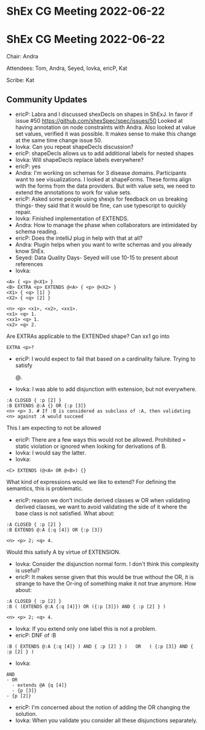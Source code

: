 # ShEx CG Meeting 2022-06-22
# ShEx CG Meeting 2022-06-22

Chair: Andra

Attendees: Tom, Andra, Seyed, Iovka, ericP, Kat

Scribe: Kat

## Community Updates
* ericP: Labra and I discussed shexDecls on shapes in ShExJ. In favor if issue #50
https://github.com/shexSpec/spec/issues/50
Looked at having annotation on node constraints with Andra. Also looked at value set values, verified it was possible. It makes sense to make this change at the same time change issue 50.
* Iovka: Can you repeat shapeDecls discussion?
* ericP: shapeDecls allows us to add additional labels for nested shapes
* Iovka: Will shapeDecls replace labels everywhere?
* ericP: yes
* Andra: I'm working on schemas for 3 disease domains. Participants want to see visualizations. I looked at shapeForms. These forms align with the forms from the data providers. But with value sets, we need to extend the annotations to work for value sets. 
* ericP: Asked some people using shexjs for feedback on us breaking things- they said that it would be fine, can use typescript to quickly repair.
* Iovka: Finished implementation of EXTENDS.
* Andra: How to manage the phase when collaborators are intimidated by schema reading.
* ericP: Does the intelliJ plug in help with that at all?
* Andra: Plugin helps when you want to write schemas and you already know ShEx.
* Seyed: Data Quality Days- Seyed will use 10-15 to present about references
* Iovka: 
```
<A> { <p> @<X1> }
<B> EXTRA <p> EXTENDS @<A> { <p> @<X2> }
<X1> { <q> [1] }
<X2> { <q> [2] }

<n> <p> <x1>, <x2>, <xx1>.
<x1> <q> 1.
<xx1> <q> 1.
<x2> <q> 2.
```
Are EXTRAs applicable to the EXTENDed shape?
Can xx1 go into
```
EXTRA <p>?
```
* ericP: I would expect to fail that based on a cardinality failure. Trying to satisfy <p> @<X1>.
* Iovka: I was able to add disjunction with extension, but not everywhere.
```
:A CLOSED { :p [2] }
:B EXTENDS @:A {} OR {:p [3]}
<n> <p> 3. # If :B is considered as subclass of :A, then validating <n> against :A would succeed
```
This I am expecting to not be allowed
* ericP: There are a few ways this would not be allowed. Prohibited = static violation or ignored when looking for derivations of B.
* Iovka: I would say the latter. 
* Iovka: 
```
<C> EXTENDS (@<A> OR @<B>) {}
```
What kind of expressions would we like to extend? For defining the semantics, this is problematic.
* ericP: reason we don't include derived classes w OR when validating derived classes, we want to avoid validating the side of it where the base class is not satisfied.
What about:
```
:A CLOSED { :p [2] }
:B EXTENDS @:A {:q [4]} OR {:p [3]}

<n> <p> 2; <q> 4.
```
 Would this satisfy A by virtue of EXTENSION.
 * Iovka: Consider the disjunction normal form. I don't think this complexity is useful?
 * ericP: It makes sense given that this would be true without the OR, it is strange to have the Or-ing of something make it not true anymore.
 How about:
```
:A CLOSED { :p [2] }
:B ( (EXTENDS @:A {:q [4]}) OR ({:p [3]}) AND { :p [2] } )

<n> <p> 2; <q> 4.
```
* Iovka: If you extend only one label this is not a problem. 
* ericP: DNF of :B
```
:B ( EXTENDS @:A {:q [4]} ) AND { :p [2] } )   OR   ( {:p [3]} AND { :p [2] } )
```
* Iovka:
``` 
AND
- OR
  - extends @A {q [4]}
  - {p [3]}
- {p [2]} 
```
* ericP: I'm concerned about the notion of adding the OR changing the solution.
* Iovka: When you validate you consider all these disjunctions separately.
